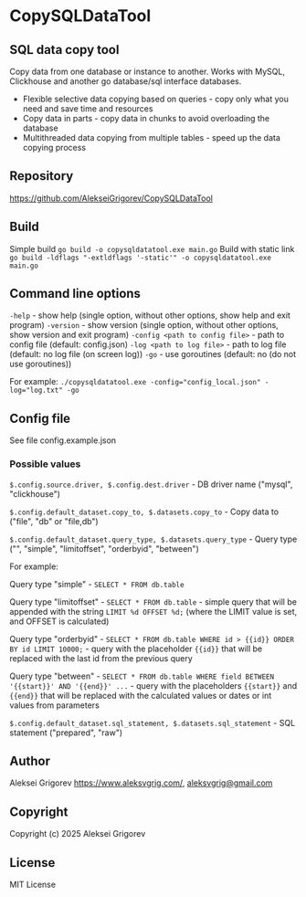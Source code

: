# CopySQLDataTool

## SQL data copy tool

Copy data from one database or instance to another. Works with MySQL, Clickhouse and another go database/sql interface databases.

* Flexible selective data copying based on queries - copy only what you need and save time and resources
* Copy data in parts - copy data in chunks to avoid overloading the database
* Multithreaded data copying from multiple tables - speed up the data copying process

## Repository

<https://github.com/AlekseiGrigorev/CopySQLDataTool>

## Build

Simple build
`go build -o copysqldatatool.exe main.go`
Build with static link
`go build -ldflags "-extldflags '-static'" -o copysqldatatool.exe main.go`

## Command line options

`-help` - show help (single option, without other options, show help and exit program)
`-version` - show version (single option, without other options, show version and exit program)
`-config <path to config file>` - path to config file (default: config.json)
`-log <path to log file>` - path to log file (default: no log file (on screen log))
`-go` - use goroutines (default: no (do not use goroutines))

For example: `./copysqldatatool.exe -config="config_local.json" -log="log.txt" -go`

## Config file

See file config.example.json

### Possible values

`$.config.source.driver, $.config.dest.driver` - DB driver name ("mysql", "clickhouse")

`$.config.default_dataset.copy_to, $.datasets.copy_to` - Copy data to ("file", "db" or "file,db")

`$.config.default_dataset.query_type, $.datasets.query_type` - Query type ("", "simple", "limitoffset", "orderbyid", "between")

For example:

Query type "simple" - `SELECT * FROM db.table`

Query type "limitoffset" - `SELECT * FROM db.table` - simple query that will be appended with the string `LIMIT %d OFFSET %d;` (where the LIMIT value is set, and OFFSET is calculated)

Query type "orderbyid" - `SELECT * FROM db.table WHERE id > {{id}} ORDER BY id LIMIT 10000;` - query with the placeholder `{{id}}` that will be replaced with the last id from the previous query

Query type "between" - `SELECT * FROM db.table WHERE field BETWEEN '{{start}}' AND '{{end}}' ...` - query with the placeholders `{{start}}` and `{{end}}` that will be replaced with the calculated values or dates or int values from parameters

`$.config.default_dataset.sql_statement, $.datasets.sql_statement` - SQL statement ("prepared", "raw")

## Author

Aleksei Grigorev <https://www.aleksvgrig.com/>, <aleksvgrig@gmail.com>

## Copyright

Copyright (c) 2025 Aleksei Grigorev

## License

MIT License
